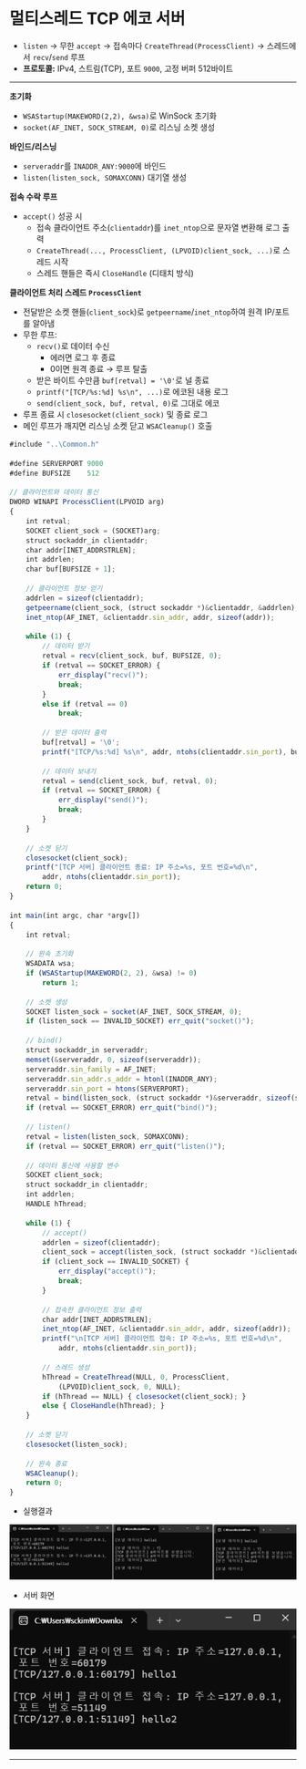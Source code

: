 # 멀티스레드 TCP 에코 서버

- `listen` → 무한 `accept` → 접속마다 `CreateThread(ProcessClient)` → 스레드에서 `recv`/`send` 루프
- **프로토콜:** IPv4, 스트림(TCP), 포트 `9000`, 고정 버퍼 512바이트

---

**초기화**

- `WSAStartup(MAKEWORD(2,2), &wsa)`로 WinSock 초기화
- `socket(AF_INET, SOCK_STREAM, 0)`로 리스닝 소켓 생성

**바인드/리스닝**

- `serveraddr`를 `INADDR_ANY:9000`에 바인드
- `listen(listen_sock, SOMAXCONN)` 대기열 생성

**접속 수락 루프**

- `accept()` 성공 시
    - 접속 클라이언트 주소(`clientaddr`)를 `inet_ntop`으로 문자열 변환해 로그 출력
    - `CreateThread(..., ProcessClient, (LPVOID)client_sock, ...)`로 스레드 시작
    - 스레드 핸들은 즉시 `CloseHandle` (디태치 방식)

**클라이언트 처리 스레드 `ProcessClient`**

- 전달받은 소켓 핸들(`client_sock`)로 `getpeername`/`inet_ntop`하여 원격 IP/포트를 알아냄
- 무한 루프:
    - `recv()`로 데이터 수신
        - 에러면 로그 후 종료
        - 0이면 원격 종료 → 루프 탈출
    - 받은 바이트 수만큼 `buf[retval] = '\0'`로 널 종료
    - `printf("[TCP/%s:%d] %s\n", ...)`로 에코된 내용 로그
    - `send(client_sock, buf, retval, 0)`로 그대로 에코
- 루프 종료 시 `closesocket(client_sock)` 및 종료 로그
- 메인 루프가 깨지면 리스닝 소켓 닫고 `WSACleanup()` 호출

```jsx
#include "..\Common.h"

#define SERVERPORT 9000
#define BUFSIZE    512

// 클라이언트와 데이터 통신
DWORD WINAPI ProcessClient(LPVOID arg)
{
	int retval;
	SOCKET client_sock = (SOCKET)arg;
	struct sockaddr_in clientaddr;
	char addr[INET_ADDRSTRLEN];
	int addrlen;
	char buf[BUFSIZE + 1];

	// 클라이언트 정보 얻기
	addrlen = sizeof(clientaddr);
	getpeername(client_sock, (struct sockaddr *)&clientaddr, &addrlen);
	inet_ntop(AF_INET, &clientaddr.sin_addr, addr, sizeof(addr));

	while (1) {
		// 데이터 받기
		retval = recv(client_sock, buf, BUFSIZE, 0);
		if (retval == SOCKET_ERROR) {
			err_display("recv()");
			break;
		}
		else if (retval == 0)
			break;

		// 받은 데이터 출력
		buf[retval] = '\0';
		printf("[TCP/%s:%d] %s\n", addr, ntohs(clientaddr.sin_port), buf);

		// 데이터 보내기
		retval = send(client_sock, buf, retval, 0);
		if (retval == SOCKET_ERROR) {
			err_display("send()");
			break;
		}
	}

	// 소켓 닫기
	closesocket(client_sock);
	printf("[TCP 서버] 클라이언트 종료: IP 주소=%s, 포트 번호=%d\n",
		addr, ntohs(clientaddr.sin_port));
	return 0;
}

int main(int argc, char *argv[])
{
	int retval;

	// 윈속 초기화
	WSADATA wsa;
	if (WSAStartup(MAKEWORD(2, 2), &wsa) != 0)
		return 1;

	// 소켓 생성
	SOCKET listen_sock = socket(AF_INET, SOCK_STREAM, 0);
	if (listen_sock == INVALID_SOCKET) err_quit("socket()");

	// bind()
	struct sockaddr_in serveraddr;
	memset(&serveraddr, 0, sizeof(serveraddr));
	serveraddr.sin_family = AF_INET;
	serveraddr.sin_addr.s_addr = htonl(INADDR_ANY);
	serveraddr.sin_port = htons(SERVERPORT);
	retval = bind(listen_sock, (struct sockaddr *)&serveraddr, sizeof(serveraddr));
	if (retval == SOCKET_ERROR) err_quit("bind()");

	// listen()
	retval = listen(listen_sock, SOMAXCONN);
	if (retval == SOCKET_ERROR) err_quit("listen()");

	// 데이터 통신에 사용할 변수
	SOCKET client_sock;
	struct sockaddr_in clientaddr;
	int addrlen;
	HANDLE hThread;

	while (1) {
		// accept()
		addrlen = sizeof(clientaddr);
		client_sock = accept(listen_sock, (struct sockaddr *)&clientaddr, &addrlen);
		if (client_sock == INVALID_SOCKET) {
			err_display("accept()");
			break;
		}

		// 접속한 클라이언트 정보 출력
		char addr[INET_ADDRSTRLEN];
		inet_ntop(AF_INET, &clientaddr.sin_addr, addr, sizeof(addr));
		printf("\n[TCP 서버] 클라이언트 접속: IP 주소=%s, 포트 번호=%d\n",
			addr, ntohs(clientaddr.sin_port));

		// 스레드 생성
		hThread = CreateThread(NULL, 0, ProcessClient,
			(LPVOID)client_sock, 0, NULL);
		if (hThread == NULL) { closesocket(client_sock); }
		else { CloseHandle(hThread); }
	}

	// 소켓 닫기
	closesocket(listen_sock);

	// 윈속 종료
	WSACleanup();
	return 0;
}

```

- 실행결과

![image.png](multithread.png)

- 서버 화면

![image.png](multithread1.png)

---
